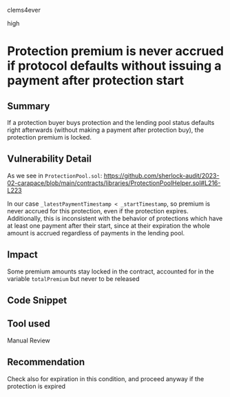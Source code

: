 clems4ever

high

# Protection premium is never accrued if protocol defaults without issuing a payment after protection start

## Summary
If a protection buyer buys protection and the lending pool status defaults right afterwards (without making a payment after protection buy), the protection premium is locked.

## Vulnerability Detail
As we see in `ProtectionPool.sol`:
https://github.com/sherlock-audit/2023-02-carapace/blob/main/contracts/libraries/ProtectionPoolHelper.sol#L216-L223

In our case `_latestPaymentTimestamp < _startTimestamp`, so premium is never accrued for this protection, even if the protection expires. 
Additionally, this is inconsistent with the behavior of protections which have at least one payment after their start, since at their expiration the whole amount is accrued regardless of payments in the lending pool.

## Impact
Some premium amounts stay locked in the contract, accounted for in the variable `totalPremium` but never to be released

## Code Snippet

## Tool used

Manual Review

## Recommendation
Check also for expiration in this condition, and proceed anyway if the protection is expired